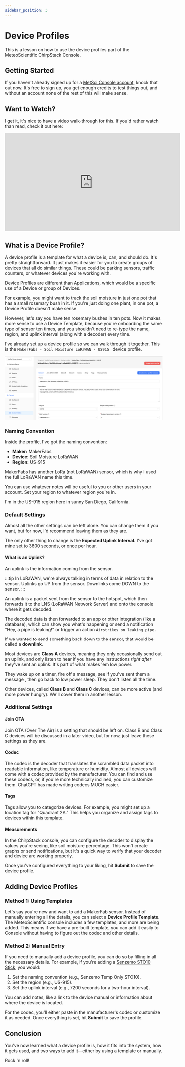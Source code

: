 ```yaml
---
sidebar_position: 3
---
```

# Device Profiles

This is a lesson on how to use the device profiles part of the MeteoScientific ChirpStack Console. 

## Getting Started

If you haven't already signed up for a [MetSci Console account](https://console.meteoscientific.com), knock that out now.  It's free to sign up, you get enough credits to test things out, and without an account none of the rest of this will make sense.

## Want to Watch?

I get it, it's nice to have a video walk-through for this.  If you'd rather watch than read, check it out here:
<iframe width="560" height="315" src="https://www.youtube.com/embed/rr77pVG1bDk?si=0CXmAFAsQgl6d_2r" title="YouTube video player" frameborder="0" allow="accelerometer; autoplay; clipboard-write; encrypted-media; gyroscope; picture-in-picture; web-share" referrerpolicy="strict-origin-when-cross-origin" allowfullscreen></iframe>

## What is a Device Profile?

A device profile is a template for what a device is, can, and should do. It's pretty straightforward.  It just makes it easier for you to create groups of devices that all do similar things. These could be parking sensors, traffic counters, or whatever devices you're working with. 

Device Profiles are different than Applications, which would be a specific use of a Device or group of Devices.

For example, you might want to track the soil moisture in just one pot that has a small rosemary bush in it.  If you're just doing one plant, in one pot, a Device Profile doesn't make sense.

However, let's say you have ten rosemary bushes in ten pots.  Now it makes more sense to use a Device Template, because you're onboarding the same type of sensor ten times, and you shouldn't need to re-type the name, region, and uplink interval (along with a decoder) every time.

I've already set up a device profile so we can walk through it together. This is the `MakerFabs - Soil Moisture LoRaWAN - US915 ` device profile. 

<div style={{
  display: 'flex',
  justifyContent: 'center',
  margin: '20px auto'
}}>
  <img 
    src="/images/tutorial-basics/003-device-profile/device-profile.png"
    alt="MakerFabs Soil Moisture LoRaWAN device profile configuration screen"
    style={{
      maxWidth: '800px',
      width: '100%',
      borderRadius: '8px',
      border: '4px solid var(--metsci-primary)',
      boxShadow: '0 4px 12px rgba(217, 74, 24, 0.15)',
    }}
  />
</div>

### Naming Convention

Inside the profile, I've got the naming convention: 

- **Maker:** MakerFabs
- **Device:** Soil Moisture LoRaWAN
- **Region:** US-915


MakerFabs has another LoRa (not LoRaWAN) sensor, which is why I used the full LoRaWAN name this time. 

You can use whatever notes will be useful to you or other users in your account. Set your region to whatever region you're in. 

I'm in the US-915 region here in sunny San Diego, California. 

### Default Settings

Almost all the other settings can be left alone. You can change them if you want, but for now, I'd recommend leaving them as they are. 

The only other thing to change is the **Expected Uplink Interval.**  I've got mine set to 3600 seconds, or once per hour. 

#### What is an Uplink?

An uplink is the information coming from the sensor. 

:::tip
In LoRaWAN, we're always talking in terms of data in relation to the sensor.  Uplinks go UP from the sensor.  Downlinks come DOWN to the sensor. 
:::

An uplink is a packet sent from the sensor to the hotspot, which then forwards it to the LNS (LoRaWAN Network Server) and onto the console where it gets decoded. 

The decoded data is then forwarded to an app or other integration (like a database), which can show you what's happening or send a notification "Hey, a pipe is leaking!" or trigger an action `Airstrikes on leaking pipe.`

If we wanted to send something back down to the sensor, that would be called a **downlink**. 

Most devices are **Class A** devices, meaning they only occasionally send out an uplink, and only listen to hear if you have any instructions *right after* they've sent an uplink.  It's part of what makes 'em low power.  

They wake up on a timer, fire off a message, see if you've sent them a message , then go back to low power sleep. They don't listen all the time.

Other devices, called **Class B** and **Class C** devices, can be more active (and more power hungry).  We'll cover them in another lesson.  

### Additional Settings

#### Join OTA

Join OTA (Over The Air) is a setting that should be left on. Class B and Class C devices will be discussed in a later video, but for now, just leave these settings as they are.

#### Codec

The codec is the decoder that translates the scrambled data packet into readable information, like temperature or humidity. Almost all devices will come with a codec provided by the manufacturer. You can find and use these codecs, or, if you're more technically inclined, you can customize them.  ChatGPT has made writing codecs MUCH easier.

#### Tags

Tags allow you to categorize devices. For example, you might set up a location tag for "Quadrant 2A." This helps you organize and assign tags to devices within this template.

#### Measurements

In the ChirpStack console, you can configure the decoder to display the values you're seeing, like soil moisture percentage. This won't create graphs or send notifications, but it's a quick way to verify that your decoder and device are working properly.

Once you've configured everything to your liking, hit **Submit** to save the device profile.

## Adding Device Profiles

### Method 1: Using Templates

Let's say you're new and want to add a MakerFab sensor. Instead of manually entering all the details, you can select a **Device Profile Template**. The MeteoScientific console includes a few templates, and more are being added. This means if we have a pre-built template, you can add it easily to Console without having to figure out the codec and other details.

### Method 2: Manual Entry

If you need to manually add a device profile, you can do so by filling in all the necessary details. For example, if you're adding a [Senzemo STO10 Stick](https://senzemo.com/products/temperature-only-sensor/), you would:

1. Set the naming convention (e.g., Senzemo Temp Only STO10).
2. Set the region (e.g., US-915).
3. Set the uplink interval (e.g., 7200 seconds for a two-hour interval).

You can add notes, like a link to the device manual or information about where the device is located. 

For the codec, you'll either paste in the manufacturer's codec or customize it as needed. Once everything is set, hit **Submit** to save the profile.

## Conclusion

You've now learned what a device profile is, how it fits into the system, how it gets used, and two ways to add it—either by using a template or manually. 

Rock 'n roll!
